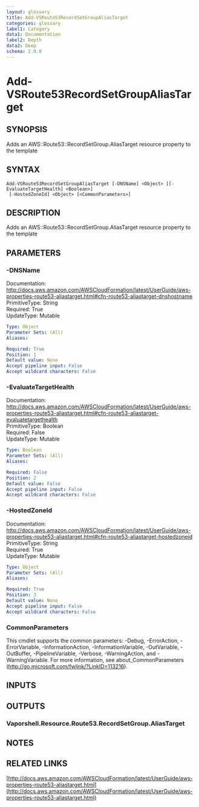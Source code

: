 ```yaml
---
layout: glossary
title: Add-VSRoute53RecordSetGroupAliasTarget
categories: glossary
label1: Category
data1: Documentation
label2: Depth
data2: Deep
schema: 2.0.0
---
```


# Add-VSRoute53RecordSetGroupAliasTarget

## SYNOPSIS
Adds an AWS::Route53::RecordSetGroup.AliasTarget resource property to the template

## SYNTAX

```
Add-VSRoute53RecordSetGroupAliasTarget [-DNSName] <Object> [[-EvaluateTargetHealth] <Boolean>]
 [-HostedZoneId] <Object> [<CommonParameters>]
```

## DESCRIPTION
Adds an AWS::Route53::RecordSetGroup.AliasTarget resource property to the template

## PARAMETERS

### -DNSName
Documentation: http://docs.aws.amazon.com/AWSCloudFormation/latest/UserGuide/aws-properties-route53-aliastarget.html#cfn-route53-aliastarget-dnshostname    
PrimitiveType: String    
Required: True    
UpdateType: Mutable

```yaml
Type: Object
Parameter Sets: (All)
Aliases:

Required: True
Position: 1
Default value: None
Accept pipeline input: False
Accept wildcard characters: False
```

### -EvaluateTargetHealth
Documentation: http://docs.aws.amazon.com/AWSCloudFormation/latest/UserGuide/aws-properties-route53-aliastarget.html#cfn-route53-aliastarget-evaluatetargethealth    
PrimitiveType: Boolean    
Required: False    
UpdateType: Mutable

```yaml
Type: Boolean
Parameter Sets: (All)
Aliases:

Required: False
Position: 2
Default value: False
Accept pipeline input: False
Accept wildcard characters: False
```

### -HostedZoneId
Documentation: http://docs.aws.amazon.com/AWSCloudFormation/latest/UserGuide/aws-properties-route53-aliastarget.html#cfn-route53-aliastarget-hostedzoneid    
PrimitiveType: String    
Required: True    
UpdateType: Mutable

```yaml
Type: Object
Parameter Sets: (All)
Aliases:

Required: True
Position: 3
Default value: None
Accept pipeline input: False
Accept wildcard characters: False
```

### CommonParameters
This cmdlet supports the common parameters: -Debug, -ErrorAction, -ErrorVariable, -InformationAction, -InformationVariable, -OutVariable, -OutBuffer, -PipelineVariable, -Verbose, -WarningAction, and -WarningVariable.
For more information, see about_CommonParameters (http://go.microsoft.com/fwlink/?LinkID=113216).

## INPUTS

## OUTPUTS

### Vaporshell.Resource.Route53.RecordSetGroup.AliasTarget

## NOTES

## RELATED LINKS

[http://docs.aws.amazon.com/AWSCloudFormation/latest/UserGuide/aws-properties-route53-aliastarget.html](http://docs.aws.amazon.com/AWSCloudFormation/latest/UserGuide/aws-properties-route53-aliastarget.html)

